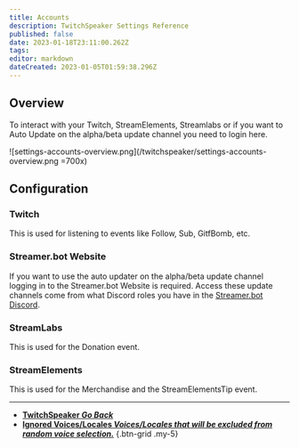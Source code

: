 ```yaml
---
title: Accounts
description: TwitchSpeaker Settings Reference
published: false
date: 2023-01-18T23:11:00.262Z
tags: 
editor: markdown
dateCreated: 2023-01-05T01:59:38.296Z
---
```


## Overview
To interact with your Twitch, StreamElements, Streamlabs or if you want to Auto Update on the alpha/beta update channel you need to login here.

![settings-accounts-overview.png](/twitchspeaker/settings-accounts-overview.png =700x)

## Configuration
### Twitch
This is used for listening to events like Follow, Sub, GitfBomb, etc.

### Streamer.bot Website
If you want to use the auto updater on the alpha/beta update channel logging in to the Streamer.bot Website is required. Access these update channels come from what Discord roles you have in the [Streamer.bot Discord](https://discord.streamer.bot).

### StreamLabs
This is used for the Donation event.

### StreamElements
This is used for the Merchandise and the StreamElementsTip event.

---

- [<i class="mdi mdi-chevron-left"></i>**TwitchSpeaker *Go Back***](/en/TwitchSpeaker)
- [<i class="mdi mdi-close-thick text--twitch"></i>**Ignored Voices/Locales *Voices/Locales that will be excluded from random voice selection.***](/TwitchSpeaker/Settings/Ignored-Voices-Locales)
{.btn-grid .my-5}